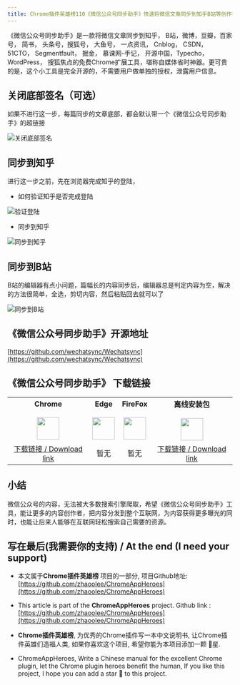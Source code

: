 ```yaml
---
title: Chrome插件英雄榜110《微信公众号同步助手》快速将微信文章同步到知乎B站等创作平台
---
```




《微信公众号同步助手》是一款将微信文章同步到知乎， B站，微博，豆瓣，百家号， 简书， 头条号，搜狐号， 大鱼号， 一点资讯， Cnblog， CSDN， 51CTO， Segmentfault， 掘金， 慕课网-手记， 开源中国，Typecho，WordPress， 搜狐焦点的免费Chrome扩展工具，堪称自媒体省时神器。更可贵的是，这个小工具是完全开源的，不需要用户做单独的授权，泄露用户信息。





## 关闭底部签名（可选）

如果不进行这一步，每篇同步的文章底部，都会默认带一个《微信公众号同步助手》的超链接

![关闭底部签名](https://cdn.fangyuanxiaozhan.com/assets/1623561278495FwjXFktx.gif)



## 同步到知乎



进行这一步之前，先在浏览器完成知乎的登陆，



- 如何验证知乎是否完成登陆

![验证登陆](https://cdn.fangyuanxiaozhan.com/assets/162356198575723bQWnQW.gif)



- 同步到知乎

![同步到知乎](https://cdn.fangyuanxiaozhan.com/assets/1623563435713XcNk6BQB.gif)



## 同步到B站



B站的编辑器有点小问题，篇幅长的内容同步后，编辑器总是判定内容为空，解决的方法很简单，全选，剪切内容，然后粘贴回去就可以了



![同步到B站](https://cdn.fangyuanxiaozhan.com/assets/1623563762469zcr0k2Zh.gif)





## 《微信公众号同步助手》开源地址



[https://github.com/wechatsync/Wechatsync](https://github.com/wechatsync/Wechatsync)






## 《微信公众号同步助手》 下载链接

<table style="table-layout: fixed;">
<tbody>
<tr>
<td><div style="text-align: center;"><div style="font-weight: bold">Chrome</div><br/><div style="text-align: center;"><img  style="width:50px; height:auto;" src="https://www.v2fy.com/asset/0i/ChromeAppHeroes/page/001_markdown_here.assets/chromeappheroes-chrome-icon.png"/></div></div></td>
<td><div style="text-align: center;" ><div style="font-weight: bold">Edge</div><br/><div><img style="width:50px; height:auto;" src="https://www.v2fy.com/asset/0i/ChromeAppHeroes/page/001_markdown_here.assets/chromeappheroes-edge-icon.png"/></div></div></td>
<td><div style="text-align: center;" ><div style="font-weight: bold">FireFox</div><br/><div style="text-align: center;"><img  style="width:50px; height:auto;" src="https://www.v2fy.com/asset/0i/ChromeAppHeroes/page/001_markdown_here.assets/chromeappheroes-firefox-icon.png"/></div></div></td>
<td><div style="text-align: center;" ><div style="font-weight: bold">离线安装包</div><br/><div style="text-align: center;"><img  style="width:50px; height:auto;" src="https://www.v2fy.com/asset/0i/ChromeAppHeroes/page/001_markdown_here.assets/chromeappheroes-github-download.png"/></div></div></td>
</tr>
<tr>
<td>
<div style="text-align: center;">
<a  href="https://chrome.google.com/webstore/detail/hchobocdmclopcbnibdnoafilagadion">下载链接 / Download link</a>
</div>
</td>
<td>
<div style="text-align: center;">
暂无
</div>
</td>
<td>
<div style="text-align: center;">
暂无
</div>
</td>
<td>
<div style="text-align: center;"><a  href="https://cdn.jsdelivr.net/gh/zhaoolee/ChromeAppHeroes/backup/110-wechatsync.zip">下载链接 / Download link</a></div>
</td>
</tr>
</tbody>
</table>










## 小结





微信公众号的内容，无法被大多数搜索引擎爬取，希望《微信公众号同步助手》工具，能让更多的内容创作者，把内容分发到整个互联网，为内容获得更多曝光的同时，也能让后来人能够在互联网轻松搜索自己需要的资源。



## 写在最后(我需要你的支持) / At the end (I need your support)

- 本文属于**Chrome插件英雄榜** 项目的一部分, 项目Github地址: [https://github.com/zhaoolee/ChromeAppHeroes](https://github.com/zhaoolee/ChromeAppHeroes)


- This article is part of the **ChromeAppHeroes** project. Github link : [https://github.com/zhaoolee/ChromeAppHeroes](https://github.com/zhaoolee/ChromeAppHeroes) 

- **Chrome插件英雄榜**, 为优秀的Chrome插件写一本中文说明书, 让Chrome插件英雄们造福人类, 如果你喜欢这个项目, 希望你能为本项目添加一颗 🌟星.

- ChromeAppHeroes, Write a Chinese manual for the excellent Chrome plugin, let the Chrome plugin heroes benefit the human, If you like this project, I hope you can add a star 🌟 to this project.

